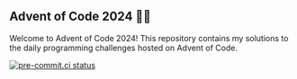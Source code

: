 ## Advent of Code 2024 🎄✨

Welcome to Advent of Code 2024! This repository contains my solutions to the daily programming challenges hosted on Advent of Code.

[![pre-commit.ci status](https://results.pre-commit.ci/badge/github/chris-spann/aoc_2024/main.svg)](https://results.pre-commit.ci/latest/github/chris-spann/aoc_2024/main)
